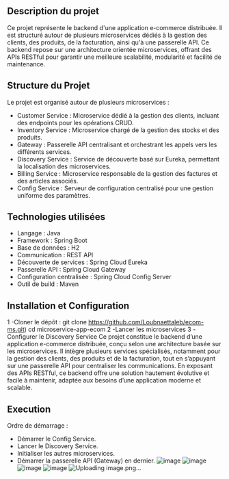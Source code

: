 ## Description du projet ##  
Ce projet représente le backend d'une application e-commerce distribuée. Il est structuré autour de plusieurs microservices dédiés à la gestion des clients, des produits, 
de la facturation, ainsi qu'à une passerelle API. Ce backend repose sur une architecture orientée microservices, offrant des APIs RESTful pour garantir une meilleure scalabilité, modularité et facilité de maintenance.
## Structure du Projet ##
Le projet est organisé autour de plusieurs microservices :
 - Customer Service : Microservice dédié à la gestion des clients, incluant des endpoints pour les opérations CRUD.
 - Inventory Service : Microservice chargé de la gestion des stocks et des produits.
 - Gateway : Passerelle API centralisant et orchestrant les appels vers les différents services.
 - Discovery Service : Service de découverte basé sur Eureka, permettant la localisation des microservices.
 - Billing Service : Microservice responsable de la gestion des factures et des articles associés.
 - Config Service : Serveur de configuration centralisé pour une gestion uniforme des paramètres.
## Technologies utilisées ##
 - Langage : Java
 - Framework : Spring Boot
 - Base de données : H2
 - Communication : REST API
 - Découverte de services : Spring Cloud Eureka
 - Passerelle API : Spring Cloud Gateway
 - Configuration centralisée : Spring Cloud Config Server
 - Outil de build : Maven
## Installation et Configuration ##
1 -Cloner le dépôt : git clone https://github.com/Loubnaettaleb/ecom-ms.git) cd microservice-app-ecom
2 -Lancer les microservices
3 -Configurer le Discovery Service
Ce projet constitue le backend d’une application e-commerce distribuée, conçu selon une architecture basée sur les microservices.
Il intègre plusieurs services spécialisés, notamment pour la gestion des clients, des produits et de la facturation,
tout en s’appuyant sur une passerelle API pour centraliser les communications. En exposant des APIs RESTful,
ce backend offre une solution hautement évolutive et facile à maintenir, adaptée aux besoins d’une application moderne et scalable.
## Execution ##
Ordre de démarrage :
  - Démarrer le Config Service.
  - Lancer le Discovery Service.
  - Initialiser les autres microservices.
  - Démarrer la passerelle API (Gateway) en dernier.
![image](https://github.com/user-attachments/assets/8263157b-1f65-4ad1-8c2c-3b94443ebe77)
![image](https://github.com/user-attachments/assets/10537bdb-0476-4385-b439-6509b1b9d777)
![image](https://github.com/user-attachments/assets/db3e690b-f85c-45d5-94b1-95022219a2c8)
![image](https://github.com/user-attachments/assets/25e58464-428d-4b2d-b830-a006c10266d3)
![Uploading image.png…]()





